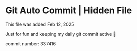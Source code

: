 # Git Auto Commit | Hidden File

This file was added Feb 12, 2025

Just for fun and keeping my daily git commit active 🤪

commit number: 337416

